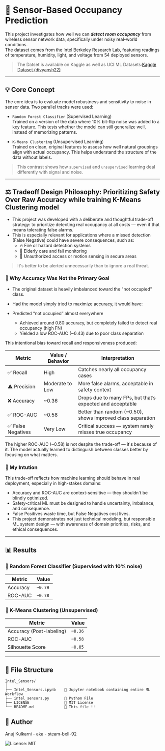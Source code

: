 # 🧠 Sensor-Based Occupancy Prediction
This project investigates how well we can ***detect room occupancy*** from wireless sensor network data, specifically under noisy real-world conditions.<br>
The dataset comes from the Intel Berkeley Research Lab, featuring readings of temperature, humidity, light, and voltage from 54 deployed sensors.

> The Datset is available on Kaggle as well as UCI ML Datasets:<a href="https://www.kaggle.com/datasets/divyansh22/intel-berkeley-research-lab-sensor-data">Kaggle Dataset (divyansh22)</a>

---

## 💡 Core Concept
The core idea is to evaluate model robustness and sensitivity to noise in sensor data. Two parallel tracks were used:

- `Random Forest Classifier` (Supervised Learning)<br>
Trained on a version of the data where 10% bit-flip noise was added to a key feature. This tests whether the model can still generalize well, instead of memorizing patterns.

- `K-Means Clustering` (Unsupervised Learning)<br>
Trained on clean, original features to assess how well natural groupings align with actual occupancy. This helps understand the structure of the data without labels.
>This contrast shows how `supervised` and `unsupervised` learning deal differently with signal and noise.

---

## ⚖️ Tradeoff Design Philosophy: Prioritizing Safety Over Raw Accuracy while training K-Means Clustering model

- This project was developed with a deliberate and thoughtful trade-off strategy: to prioritize detecting real occupancy at all costs — even if that means tolerating false alarms.
- This is especially relevant for applications where a missed detection (False Negative) could have severe consequences, such as:
  - 🔥 Fire or hazard detection systems
  - 👴 Elderly care and fall monitoring
  - 🏢 Unauthorized access or motion sensing in secure areas

>It's better to be alerted unnecessarily than to ignore a real threat.

### 🎯 Why Accuracy Was Not the Primary Goal
- The original dataset is heavily imbalanced toward the "not occupied" class.
- Had the model simply tried to maximize accuracy, it would have:
- Predicted “not occupied” almost everywhere

    - Achieved  around 0.80 accuracy, but completely failed to detect real occupancy (high FN)
    - Yielded a low ROC-AUC (~0.43) due to poor class separation

This intentional bias toward recall and responsiveness produced:

|Metric	             | Value / Behavior |	Interpretation                                             |
|--------------------|----------------  |--------------------------------------------------------------|
|✅ Recall        	 | High	            |Catches nearly all occupancy cases                            |
|⚠️ Precision       |	Moderate to Low |	More false alarms, acceptable in safety context            |
|❌ Accuracy        | ~0.36	          | Drops due to many FPs, but that’s expected and acceptable  |
|✅ ROC-AUC         |	~0.58	          |Better than random (~0.50), shows improved class separation |
|✅ False Negatives |	Very Low	      |Critical success — system rarely misses true occupancy      |

The higher ROC-AUC (~0.58) is not despite the trade-off — it's because of it.
The model actually learned to distinguish between classes better by focusing on what matters.

### 🧠 My Intution
This trade-off reflects how machine learning should behave in real deployment, especially in high-stakes domains:
  - Accuracy and ROC-AUC are context-sensitive — they shouldn't be blindly optimized.
  -  Safety-critical ML must be designed to handle uncertainty, imbalance, and consequence.
  - False Positives waste time, but False Negatives cost lives.
  - This project demonstrates not just technical modeling, but responsible ML system design — with awareness of domain priorities, risks, and ethical consequences.

---

## 📊 Results

### 🔁 Random Forest Classifier (Supervised with 10% noise)    

| Metric              | Value     |                                
|---------------------|-----------|                                
| Accuracy            | `~0.79`     |                              
| ROC-AUC             | `~0.78`     |                              
                                                                   
### 🔘 K-Means Clustering (Unsupervised)

| Metric              | Value     |
|---------------------|-----------|
| Accuracy (Post-labeling) | `~0.36` |
| ROC-AUC             | `~0.58`     |
| Silhouette Score    | `~0.85`     |

---

## 📁 File Structure

```
Intel_Sensors/
│
├── Intel_Sensors.ipynb    🔹 Jupyter notebook containing entire ML Workflow
├── intel_sensors.py       🔹 Python File
├── LICENSE                🔹 MIT License
└── README.md              🔹 This file !!
```

## 👤 Author
Anuj Kulkarni - aka - steam-bell-92

![License: MIT](https://img.shields.io/badge/License-MIT-yellow.svg)
